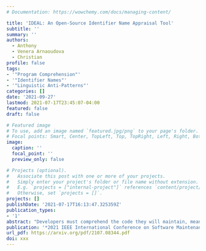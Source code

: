 ```yaml
---
# Documentation: https://wowchemy.com/docs/managing-content/

title: 'IDEAL: An Open-Source Identifier Name Appraisal Tool'
subtitle: ''
summary: ''
authors:
  - Anthony
  - Venera Arnaoudova
  - Christian
profile: false
tags:
- '"Program Comprehension"'
- '"Identifier Names"'
- '"Linguistic Anti-Patterns"'
categories: []
date: '2021-09-27'
lastmod: 2021-07-17T23:45:07-04:00
featured: false
draft: false

# Featured image
# To use, add an image named `featured.jpg/png` to your page's folder.
# Focal points: Smart, Center, TopLeft, Top, TopRight, Left, Right, BottomLeft, Bottom, BottomRight.
image:
  caption: ''
  focal_point: ''
  preview_only: false

# Projects (optional).
#   Associate this post with one or more of your projects.
#   Simply enter your project's folder or file name without extension.
#   E.g. `projects = ["internal-project"]` references `content/project/deep-learning/index.md`.
#   Otherwise, set `projects = []`.
projects: []
publishDate: '2021-07-17T16:13:47.325359Z'
publication_types:
- '1'
abstract: "Developers must comprehend the code they will maintain, meaning that the code must be legible and reasonably self-descriptive. Unfortunately, there is still a lack of research and tooling that supports developers in understanding their naming practices; whether the names they choose make sense, whether they are consistent, and whether they convey the information required of them. In this paper, we present IDEAL, a tool that will provide feedback to developers about their identifier naming practices. Among its planned features, it will support linguistic anti-pattern detection, which is what will be discussed in this paper. IDEAL is designed to, and will, be extended to cover further anti-patterns, naming structures, and practices in the near future. IDEAL is open-source and publicly available, with a demo video available at: https://youtu.be/fVoOYGe50zg"
publication: '*2021 IEEE International Conference on Software Maintenance and Evolution (ICSME)*'
url_pdf: https://arxiv.org/pdf/2107.08344.pdf
doi: xxx
---
```

